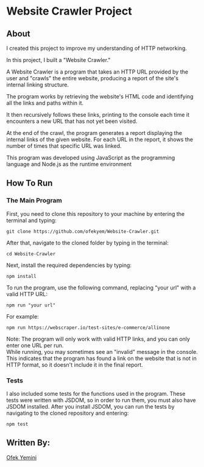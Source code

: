 # Website Crawler Project  
## About
I created this project to improve my understanding of HTTP networking.  

In this project, I built a "Website Crawler."  

A Website Crawler is a program that takes an HTTP URL provided by the user and "crawls" the entire website, producing a report of the site's internal linking structure.  

The program works by retrieving the website's HTML code and identifying all the links and paths within it.  

It then recursively follows these links, printing to the console each time it encounters a new URL that has not yet been visited.  

At the end of the crawl, the program generates a report displaying the internal links of the given website. For each URL in the report, it shows the number of times that specific URL was linked.  

This program was developed using JavaScript as the programming language and Node.js as the runtime environment

## How To Run 
### The Main Program

First, you need to clone this repository to your machine by entering the terminal and typing:
```
git clone https://github.com/ofekyem/Website-Crawler.git
```

After that, navigate to the cloned folder by typing in the terminal: 
```
cd Website-Crawler
```
Next, install the required dependencies by typing:
```
npm install
```
To run the program, use the following command, replacing "your url" with a valid HTTP URL:
```
npm run "your url"
```
For example:
```
npm run https://webscraper.io/test-sites/e-commerce/allinone
```
Note: The program will only work with valid HTTP links, and you can only enter one URL per run.  
While running, you may sometimes see an "invalid" message in the console. This indicates that the program has found a link on the website that is not in HTTP format, so it doesn't include it in the final report.

### Tests 

I also included some tests for the functions used in the program. These tests were written with JSDOM, so in order to run them, you must also have JSDOM installed. After you install JSDOM, you can run the tests by navigating to the cloned repository and entering: 
```
npm test
```

## Written By: 
[Ofek Yemini](https://github.com/ofekyem)
